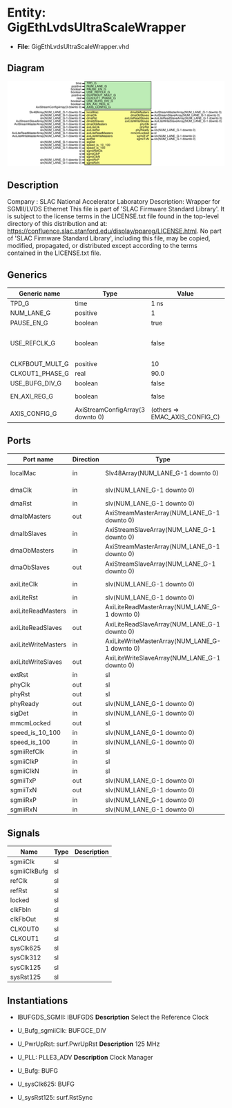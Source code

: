 # Entity: GigEthLvdsUltraScaleWrapper

- **File**: GigEthLvdsUltraScaleWrapper.vhd
## Diagram

![Diagram](GigEthLvdsUltraScaleWrapper.svg "Diagram")
## Description

Company    : SLAC National Accelerator Laboratory
Description: Wrapper for SGMII/LVDS Ethernet
This file is part of 'SLAC Firmware Standard Library'.
It is subject to the license terms in the LICENSE.txt file found in the
top-level directory of this distribution and at:
   https://confluence.slac.stanford.edu/display/ppareg/LICENSE.html.
No part of 'SLAC Firmware Standard Library', including this file,
may be copied, modified, propagated, or distributed except according to
the terms contained in the LICENSE.txt file.
## Generics

| Generic name    | Type                             | Value                          | Description                             |
| --------------- | -------------------------------- | ------------------------------ | --------------------------------------- |
| TPD_G           | time                             | 1 ns                           |                                         |
| NUM_LANE_G      | positive                         | 1                              |                                         |
| PAUSE_EN_G      | boolean                          | true                           |                                         |
| USE_REFCLK_G    | boolean                          | false                          |  FALSE: sgmiiClkP/N,  TRUE: sgmiiRefClk |
| CLKFBOUT_MULT_G | positive                         | 10                             |                                         |
| CLKOUT1_PHASE_G | real                             | 90.0                           |                                         |
| USE_BUFG_DIV_G  | boolean                          | false                          |                                         |
| EN_AXI_REG_G    | boolean                          | false                          | AXI-Lite Configurations                 |
| AXIS_CONFIG_G   | AxiStreamConfigArray(3 downto 0) | (others => EMAC_AXIS_CONFIG_C) | AXI Streaming Configurations            |
## Ports

| Port name           | Direction | Type                                           | Description              |
| ------------------- | --------- | ---------------------------------------------- | ------------------------ |
| localMac            | in        | Slv48Array(NUM_LANE_G-1 downto 0)              | Local Configurations     |
| dmaClk              | in        | slv(NUM_LANE_G-1 downto 0)                     | Streaming DMA Interface  |
| dmaRst              | in        | slv(NUM_LANE_G-1 downto 0)                     |                          |
| dmaIbMasters        | out       | AxiStreamMasterArray(NUM_LANE_G-1 downto 0)    |                          |
| dmaIbSlaves         | in        | AxiStreamSlaveArray(NUM_LANE_G-1 downto 0)     |                          |
| dmaObMasters        | in        | AxiStreamMasterArray(NUM_LANE_G-1 downto 0)    |                          |
| dmaObSlaves         | out       | AxiStreamSlaveArray(NUM_LANE_G-1 downto 0)     |                          |
| axiLiteClk          | in        | slv(NUM_LANE_G-1 downto 0)                     | Slave AXI-Lite Interface |
| axiLiteRst          | in        | slv(NUM_LANE_G-1 downto 0)                     |                          |
| axiLiteReadMasters  | in        | AxiLiteReadMasterArray(NUM_LANE_G-1 downto 0)  |                          |
| axiLiteReadSlaves   | out       | AxiLiteReadSlaveArray(NUM_LANE_G-1 downto 0)   |                          |
| axiLiteWriteMasters | in        | AxiLiteWriteMasterArray(NUM_LANE_G-1 downto 0) |                          |
| axiLiteWriteSlaves  | out       | AxiLiteWriteSlaveArray(NUM_LANE_G-1 downto 0)  |                          |
| extRst              | in        | sl                                             | Misc. Signals            |
| phyClk              | out       | sl                                             |                          |
| phyRst              | out       | sl                                             |                          |
| phyReady            | out       | slv(NUM_LANE_G-1 downto 0)                     |                          |
| sigDet              | in        | slv(NUM_LANE_G-1 downto 0)                     |                          |
| mmcmLocked          | out       | sl                                             |                          |
| speed_is_10_100     | in        | slv(NUM_LANE_G-1 downto 0)                     |                          |
| speed_is_100        | in        | slv(NUM_LANE_G-1 downto 0)                     |                          |
| sgmiiRefClk         | in        | sl                                             | 125 MHz                  |
| sgmiiClkP           | in        | sl                                             | 625 MHz                  |
| sgmiiClkN           | in        | sl                                             | 625 MHz                  |
| sgmiiTxP            | out       | slv(NUM_LANE_G-1 downto 0)                     | MGT Ports                |
| sgmiiTxN            | out       | slv(NUM_LANE_G-1 downto 0)                     |                          |
| sgmiiRxP            | in        | slv(NUM_LANE_G-1 downto 0)                     |                          |
| sgmiiRxN            | in        | slv(NUM_LANE_G-1 downto 0)                     |                          |
## Signals

| Name         | Type | Description |
| ------------ | ---- | ----------- |
| sgmiiClk     | sl   |             |
| sgmiiClkBufg | sl   |             |
| refClk       | sl   |             |
| refRst       | sl   |             |
| locked       | sl   |             |
| clkFbIn      | sl   |             |
| clkFbOut     | sl   |             |
| CLKOUT0      | sl   |             |
| CLKOUT1      | sl   |             |
| sysClk625    | sl   |             |
| sysClk312    | sl   |             |
| sysClk125    | sl   |             |
| sysRst125    | sl   |             |
## Instantiations

- IBUFGDS_SGMII: IBUFGDS
**Description**
Select the Reference Clock

- U_Bufg_sgmiiClk: BUFGCE_DIV
- U_PwrUpRst: surf.PwrUpRst
**Description**
125 MHz

- U_PLL: PLLE3_ADV
**Description**
Clock Manager

- U_Bufg: BUFG
- U_sysClk625: BUFG
- U_sysRst125: surf.RstSync
